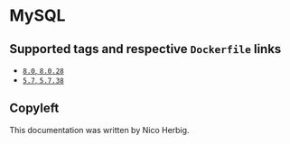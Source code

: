 # MySQL

## Supported tags and respective `Dockerfile` links

 * [`8.0`, `8.0.28`](https://github.com/nicoherbigio/docker-mysql/blob/main/8.0/debian/default/Dockerfile)
 * [`5.7`, `5.7.38`](https://github.com/nicoherbigio/docker-mysql/blob/main/5.7/debian/default/Dockerfile)

## Copyleft

This documentation was written by Nico Herbig.
